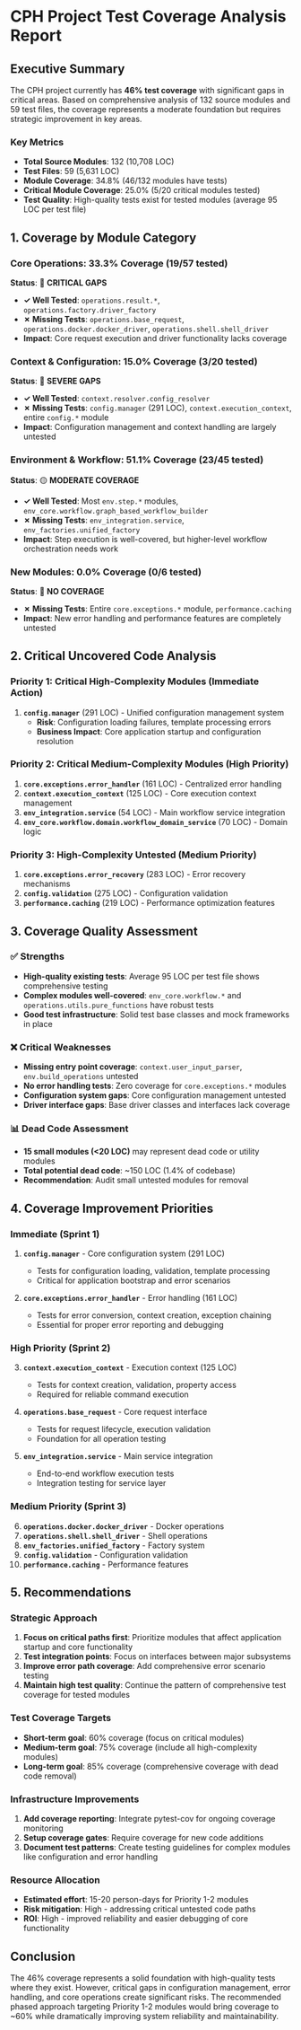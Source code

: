 # CPH Project Test Coverage Analysis Report

## Executive Summary

The CPH project currently has **46% test coverage** with significant gaps in critical areas. Based on comprehensive analysis of 132 source modules and 59 test files, the coverage represents a moderate foundation but requires strategic improvement in key areas.

### Key Metrics
- **Total Source Modules**: 132 (10,708 LOC)
- **Test Files**: 59 (5,631 LOC)  
- **Module Coverage**: 34.8% (46/132 modules have tests)
- **Critical Module Coverage**: 25.0% (5/20 critical modules tested)
- **Test Quality**: High-quality tests exist for tested modules (average 95 LOC per test file)

## 1. Coverage by Module Category

### Core Operations: 33.3% Coverage (19/57 tested)
**Status**: 🔴 **CRITICAL GAPS**
- **✓ Well Tested**: `operations.result.*`, `operations.factory.driver_factory`
- **✗ Missing Tests**: `operations.base_request`, `operations.docker.docker_driver`, `operations.shell.shell_driver`
- **Impact**: Core request execution and driver functionality lacks coverage

### Context & Configuration: 15.0% Coverage (3/20 tested)  
**Status**: 🔴 **SEVERE GAPS**
- **✓ Well Tested**: `context.resolver.config_resolver`
- **✗ Missing Tests**: `config.manager` (291 LOC), `context.execution_context`, entire `config.*` module
- **Impact**: Configuration management and context handling are largely untested

### Environment & Workflow: 51.1% Coverage (23/45 tested)
**Status**: 🟡 **MODERATE COVERAGE**
- **✓ Well Tested**: Most `env.step.*` modules, `env_core.workflow.graph_based_workflow_builder`
- **✗ Missing Tests**: `env_integration.service`, `env_factories.unified_factory`
- **Impact**: Step execution is well-covered, but higher-level workflow orchestration needs work

### New Modules: 0.0% Coverage (0/6 tested)
**Status**: 🔴 **NO COVERAGE**
- **✗ Missing Tests**: Entire `core.exceptions.*` module, `performance.caching`
- **Impact**: New error handling and performance features are completely untested

## 2. Critical Uncovered Code Analysis

### Priority 1: Critical High-Complexity Modules (Immediate Action)
1. **`config.manager`** (291 LOC) - Unified configuration management system
   - **Risk**: Configuration loading failures, template processing errors
   - **Business Impact**: Core application startup and configuration resolution

### Priority 2: Critical Medium-Complexity Modules (High Priority)
1. **`core.exceptions.error_handler`** (161 LOC) - Centralized error handling
2. **`context.execution_context`** (125 LOC) - Core execution context management  
3. **`env_integration.service`** (54 LOC) - Main workflow service integration
4. **`env_core.workflow.domain.workflow_domain_service`** (70 LOC) - Domain logic

### Priority 3: High-Complexity Untested (Medium Priority)
1. **`core.exceptions.error_recovery`** (283 LOC) - Error recovery mechanisms
2. **`config.validation`** (275 LOC) - Configuration validation
3. **`performance.caching`** (219 LOC) - Performance optimization features

## 3. Coverage Quality Assessment

### ✅ Strengths
- **High-quality existing tests**: Average 95 LOC per test file shows comprehensive testing
- **Complex modules well-covered**: `env_core.workflow.*` and `operations.utils.pure_functions` have robust tests
- **Good test infrastructure**: Solid test base classes and mock frameworks in place

### ❌ Critical Weaknesses
- **Missing entry point coverage**: `context.user_input_parser`, `env.build_operations` untested
- **No error handling tests**: Zero coverage for `core.exceptions.*` modules
- **Configuration system gaps**: Core configuration management untested
- **Driver interface gaps**: Base driver classes and interfaces lack coverage

### 📊 Dead Code Assessment
- **15 small modules (<20 LOC)** may represent dead code or utility modules
- **Total potential dead code**: ~150 LOC (1.4% of codebase)
- **Recommendation**: Audit small untested modules for removal

## 4. Coverage Improvement Priorities

### Immediate (Sprint 1)
1. **`config.manager`** - Core configuration system (291 LOC)
   - Tests for configuration loading, validation, template processing
   - Critical for application bootstrap and error scenarios

2. **`core.exceptions.error_handler`** - Error handling (161 LOC)
   - Tests for error conversion, context creation, exception chaining
   - Essential for proper error reporting and debugging

### High Priority (Sprint 2)
3. **`context.execution_context`** - Execution context (125 LOC)
   - Tests for context creation, validation, property access
   - Required for reliable command execution

4. **`operations.base_request`** - Core request interface
   - Tests for request lifecycle, execution validation
   - Foundation for all operation testing

5. **`env_integration.service`** - Main service integration
   - End-to-end workflow execution tests
   - Integration testing for service layer

### Medium Priority (Sprint 3)
6. **`operations.docker.docker_driver`** - Docker operations
7. **`operations.shell.shell_driver`** - Shell operations  
8. **`env_factories.unified_factory`** - Factory system
9. **`config.validation`** - Configuration validation
10. **`performance.caching`** - Performance features

## 5. Recommendations

### Strategic Approach
1. **Focus on critical paths first**: Prioritize modules that affect application startup and core functionality
2. **Test integration points**: Focus on interfaces between major subsystems
3. **Improve error path coverage**: Add comprehensive error scenario testing
4. **Maintain high test quality**: Continue the pattern of comprehensive test coverage for tested modules

### Test Coverage Targets
- **Short-term goal**: 60% coverage (focus on critical modules)
- **Medium-term goal**: 75% coverage (include all high-complexity modules)  
- **Long-term goal**: 85% coverage (comprehensive coverage with dead code removal)

### Infrastructure Improvements
1. **Add coverage reporting**: Integrate pytest-cov for ongoing coverage monitoring
2. **Setup coverage gates**: Require coverage for new code additions
3. **Document test patterns**: Create testing guidelines for complex modules like configuration and error handling

### Resource Allocation
- **Estimated effort**: 15-20 person-days for Priority 1-2 modules
- **Risk mitigation**: High - addressing critical untested code paths
- **ROI**: High - improved reliability and easier debugging of core functionality

## Conclusion

The 46% coverage represents a solid foundation with high-quality tests where they exist. However, critical gaps in configuration management, error handling, and core operations create significant risks. The recommended phased approach targeting Priority 1-2 modules would bring coverage to ~60% while dramatically improving system reliability and maintainability.